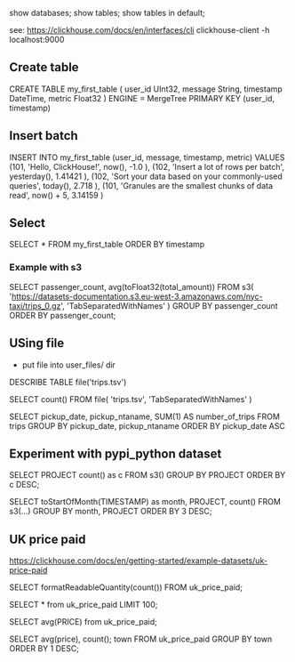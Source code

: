 
show databases;
show tables;
show tables in default;

see: https://clickhouse.com/docs/en/interfaces/cli
clickhouse-client -h localhost:9000

## Create table

CREATE TABLE my_first_table
(
user_id UInt32,
message String,
timestamp DateTime,
metric Float32
)
ENGINE = MergeTree
PRIMARY KEY (user_id, timestamp)

    
## Insert batch
INSERT INTO my_first_table (user_id, message, timestamp, metric) VALUES
(101, 'Hello, ClickHouse!',                                 now(),       -1.0    ),
(102, 'Insert a lot of rows per batch',                     yesterday(), 1.41421 ),
(102, 'Sort your data based on your commonly-used queries', today(),     2.718   ),
(101, 'Granules are the smallest chunks of data read',      now() + 5,   3.14159 )

## Select 
SELECT *
FROM my_first_table
ORDER BY timestamp



### Example with s3 
SELECT
passenger_count,
avg(toFloat32(total_amount))
FROM s3(
'https://datasets-documentation.s3.eu-west-3.amazonaws.com/nyc-taxi/trips_0.gz',
'TabSeparatedWithNames'
)
GROUP BY passenger_count
ORDER BY passenger_count;

## USing file
- put file into user_files/ dir

DESCRIBE TABLE file('trips.tsv')

SELECT count()
FROM file(
'trips.tsv',
'TabSeparatedWithNames'
)

SELECT
pickup_date,
pickup_ntaname,
SUM(1) AS number_of_trips
FROM trips
GROUP BY pickup_date, pickup_ntaname
ORDER BY pickup_date ASC

## Experiment with pypi_python dataset
SELECT PROJECT
count() as c
FROM s3()
GROUP BY PROJECT
ORDER BY c DESC;


SELECT
  toStartOfMonth(TIMESTAMP) as month,
  PROJECT,
  count()
FROM s3(...)
GROUP BY month, PROJECT
ORDER BY 3 DESC;

## UK price paid
https://clickhouse.com/docs/en/getting-started/example-datasets/uk-price-paid

SELECT formatReadableQuantity(count())
FROM uk_price_paid;

SELECT * from uk_price_paid
LIMIT 100;

SELECT avg(PRICE) from uk_price_paid;

SELECT 
  avg(price),
  count();
  town
FROM uk_price_paid
GROUP BY town
ORDER BY 1 DESC;

